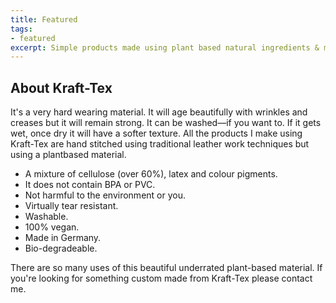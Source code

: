 ```yaml
---
title: Featured
tags:
- featured
excerpt: Simple products made using plant based natural ingredients & materials handcrafted in the UK.
---
```


## About Kraft-Tex

It's a very hard wearing material. It will age beautifully with wrinkles and creases but it will remain strong. It can be washed—if you want to. If it gets wet, once dry it will have a softer texture. All the products I make using Kraft-Tex are hand stitched using traditional leather work techniques but using a plantbased material.

* A mixture of cellulose (over 60%), latex and colour pigments.
* It does not contain BPA or PVC.
* Not harmful to the environment or you.
* Virtually tear resistant.
* Washable.
* 100% vegan.
* Made in Germany.
* Bio-degradeable.

There are so many uses of this beautiful underrated plant-based material. If you're looking for something custom made from Kraft-Tex please contact me.
